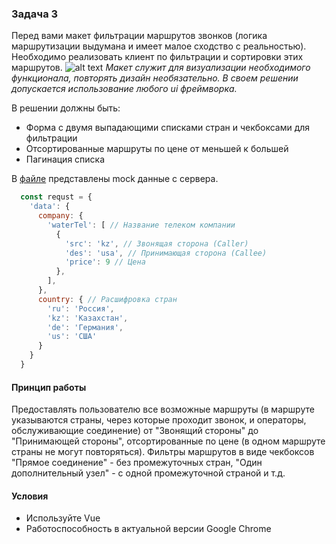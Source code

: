 ### Задача 3

Перед вами макет фильтрации маршрутов звонков (логика маршрутизации выдумана и имеет малое сходство с реальностью).
Необходимо реализовать клиент по фильтрации и сортировки этих маршрутов.
![alt text](example.png "Визуализация необходимого функционала")
*Макет служит для визуализации необходимого функционала, повторять дизайн необязательно. В своем решении допускается использование любого ui фреймворка.*

В решении должны быть:
- Форма с двумя выпадающими списками стран и чекбоксами для фильтрации
- Отсортированные маршруты по цене от меньшей к большей
- Пагинация списка

В [файле](call-paths.json) представлены mock данные с сервера.
```js script
  const requst = {
    'data': {
      company: {
        'waterTel': [ // Название телеком компании
          {
            'src': 'kz', // Звонящая сторона (Caller)
            'des': 'usa', // Принимающая сторона (Callee)
            'price': 9 // Цена
          },
        ],
      },
      country: { // Расшифровка стран
        'ru': 'Россия',
        'kz': 'Казахстан',
        'de': 'Германия',
        'us': 'США'
      }
    }
  }
```

#### Принцип работы

Предоставлять пользователю все возможные маршруты
(в маршруте указываются страны, через которые проходит звонок, и операторы, обслуживающие соединение)
от "Звонящий стороны" до "Принимающей стороны",
отсортированные по цене (в одном маршруте страны не могут повторяться). Фильтры маршрутов в виде чекбоксов
"Прямое соединение" - без промежуточных стран, "Один дополнительный узел" - с одной промежуточной страной и т.д.

#### Условия

- Используйте Vue
- Работоспособность в актуальной версии Google Chrome
